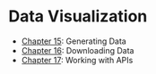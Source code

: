 # Data Visualization

- [Chapter 15](chapter_15/readme.md): Generating Data
- [Chapter 16](chapter_16/readme.md): Downloading Data
- [Chapter 17](chapter_17/readme.md): Working with APIs
